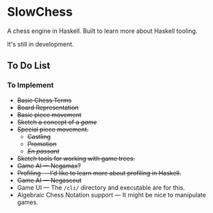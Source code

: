 SlowChess
=========

A chess engine in Haskell. Built to learn more about Haskell tooling.

It's still in development.

To Do List
----------

### To Implement

* ~~Basic Chess Terms~~
* ~~Board Representation~~
* ~~Basic piece movement~~
* ~~Sketch a concept of a *game*~~
* ~~Special piece movement.~~
    * ~~Castling~~
    * ~~Promotion~~
    * ~~*En passant*~~
* ~~Sketch tools for working with game trees.~~
* ~~Game AI — Negamax?~~
* ~~Profiling — I'd like to learn more about profiling in Haskell.~~
* ~~Game AI — Negascout~~
* Game UI — The `/cli/` directory and executable are for this.
* Algebraic Chess Notation support — It might be nice to manipulate games.
